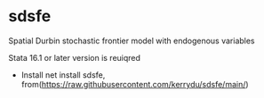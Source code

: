 # sdsfe
Spatial Durbin stochastic frontier model with endogenous variables

Stata 16.1 or later version is reuiqred 

* Install
net install sdsfe, from(https://raw.githubusercontent.com/kerrydu/sdsfe/main/)
